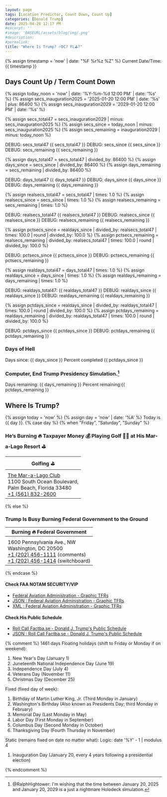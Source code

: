 ```yaml
---
layout: page
tags: [Location Predictor, Count Down, Count Up]
categories: [Donald Trump]
date: 2025-04-28 12:17 PM
#excerpt: ''
#image: 'BASEURL/assets/blog/img/.png'
#description:
#permalink:
title: "Where Is Trump? 🔥DC? FL⛳️?"
---
```


{% assign timestamp = 'now' | date: "%F %r%z %Z" %}
Current Date/Time: {{ timestamp }}

## Days Count Up / Term Count Down 

{% assign today_noon = 'now' | date: '%Y-%m-%d 12:00 PM' | date: '%s' %}
{% assign secs_inauguration2025 = '2025-01-20 12:00 PM' | date: '%s' | plus: 86400 %}
{% assign secs_inauguration2029 = '2029-01-20 12:00 PM' | date: '%s' %}

{% assign secs_total47 = secs_inauguration2029 | minus: secs_inauguration2025 %}
{% assign secs_since = today_noon | minus: secs_inauguration2025 %}
{% assign secs_remaining = inauguration2029 | minus: today_noon %}

DEBUG: secs_total47 {{ secs_total47 }}
DEBUG: secs_since {{ secs_since }}
DEBUG: secs_remaining {{ secs_remaining }}

{% assign days_total47 = secs_total47 | divided_by: 86400 %}
{% assign days_since = secs_since | divided_by: 86400 %}
{% assign days_remaining = secs_remaining | divided_by: 86400 %}

DEBUG: days_total47 {{ days_total47 }}
DEBUG: days_since {{ days_since }}
DEBUG: days_remaining {{ days_remaining }}

{% assign realsecs_total47 = secs_total47 | times: 1.0 %}
{% assign realsecs_since = secs_since | times: 1.0 %}
{% assign realsecs_remaining = secs_remaining | times: 1.0 %}

DEBUG: realsecs_total47 {{ realsecs_total47 }}
DEBUG: realsecs_since {{ realsecs_since }}
DEBUG: realsecs_remaining {{ realsecs_remaining }}

{% assign pctsecs_since = realdays_since | divided_by: realsecs_total47 | times: 100.0 | round | divided_by: 100.0 %}
{% assign pctsecs_remaining = realsecs_remaining | divided_by: realsecs_total47 | times: 100.0 | round | divided_by: 100.0 %}

DEBUG: pctsecs_since {{ pctsecs_since }}
DEBUG: pctsecs_remaining {{ pctsecs_remaining }}

{% assign realdays_total47 = days_total47 | times: 1.0 %}
{% assign realdays_since = days_since | times: 1.0 %}
{% assign realdays_remaining = days_remaining | times: 1.0 %}

DEBUG: realdays_total47: {{ realdays_total47 }}
DEBUG: realdays_since {{ realdays_since }}
DEBUG: realdays_remaining {{ realdays_remaining }}

{% assign pctdays_since = realdays_since | divided_by: realdays_total47 | times: 100.0 | round | divided_by: 100.0 %}
{% assign pctdays_remaining = realdays_remaining | divided_by: realdays_total47 | times: 100.0 | round | divided_by: 100.0 %}

DEBUG: pctdays_since {{ pctdays_since }}
DEBUG: pctdays_remaining {{ pctdays_remaining }}

### Days of Hell

Days since: {{ days_since }} Percent completed {{ pctdays_since }}

### Computer, End Trump Presidency Simulation.[^2025]

[^2025]: @RalphHightower: I'm wishing that the time between January 20, 2025 and January 20, 2029 is a just a nightmare Holodeck[^2029] simulation. 

[^2029]: [Begin Program: The Reality Of Building a Holodeck Today / Star Trek](https://www.startrek.com/news/begin-program-the-reality-of-building-a-holodeck-today)<br /> | times: How close is current technology to creating fully immersive photonic playgrounds?| times: <br />Star Trek: The Next Generation<br />Published May 18, 2021<br />By Becca Caddy

Days remaining: {{ days_remaining }} Percent remaining:{{ pctdays_remaining }}

## Where Is Trump?

{% assign today = 'now' %}
{% assign day = 'now' | date: '%A' %}
Today is {{ day }}.
{% case day %}
 {% when "Friday", "Saturday", "Sunday" %}
### He’s Burning 🔥 Taxpayer Money 💰 Playing Golf 🏌️‍♂️ at His Mar-a-Lago Resort ⛳️

| Golfing ⛳️ |
|---|
| | times: | times: [Mar-a-Lago](https://www.maralagoclub.com/)| times: | times: |
| [The Mar-a-Lago Club](https://www.maralagoclub.com/) <br /> 1100 South Ocean Boulevard, <br /> Palm Beach, Florida 33480 <br /> <a href="tel+15618322600">+1 (561) 832-2600</a> |
 {% else %}
### Trump Is Busy Burning Federal Government to the Ground

| Burning 🔥 Federal Government |
|---|
| | times: | times: [White House](https://www.whitehouse.gov)| times: | times: |
| 1600 Pennsylvania Ave., NW <br /> Washington, DC 20500 <br /> <a href="tel:+12024561111">+1 (202) 456-1111</a> (comments) <br /> <a href="tel:+12024561414">+1 (202) 456-1414</a> (switchboard) |
{% endcase %}

#### Check FAA NOTAM SECURITY/VIP

- [Federal Aviation Administration - Graphic TFRs](https://tfr.faa.gov/tfr3/?page=list)
- [JSON : Federal Aviation Administration - Graphic TFRs](https://tfr.faa.gov/tfr3/export/json)
- [XML : Federal Aviation Administration - Graphic TFRs](https://tfr.faa.gov/tfr3/export/xml)

#### Check His Public Schedule 

- [Roll Call Factba.se - Donald J. Trump's Public Schedule](https://rollcall.com/factbase/trump/topic/calendar/)
- [JSON : Roll Call Factba.se - Donald J. Trump's Public Schedule](https://media-cdn.factba.se/rss/json/trump/calendar-full.json)

{% comment %}
1461 days
Floating holidays (shift to Friday or Monday if on weekend):
1. New Year's Day (January 1)
2. Juneteenth National Independence Day (June 19)
3. Independence Day (July 4)
4. Veterans Day (November 11)
5. Christmas Day (December 25)

Fixed (fixed day of week):
1. Birthday of Martin Luther King, Jr. (Third Monday in January)
2. Washington's Birthday (Also known as Presidents Day; third Monday in February)
3. Memorial Day (Last Monday in May)
4. Labor Day (First Monday in September)
5. Columbus Day (Second Monday in October)
6. Thanksgiving Day (Fourth Thursday in November)

Static (remains fixed on date no matter what):
Logic: date '%Y' - 1 | modulus 4
1. Inauguration Day (January 20, every 4 years following a presidential election)

{% endcomment %}
